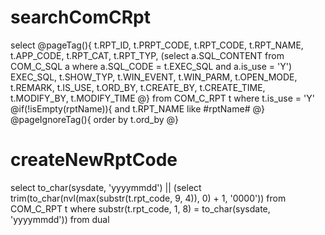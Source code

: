 searchComCRpt
===
select @pageTag(){
		t.RPT_ID,
       t.PRPT_CODE,
       t.RPT_CODE,
       t.RPT_NAME,
       t.APP_CODE,
       t.RPT_CAT,
       t.RPT_TYP,
       (select a.SQL_CONTENT
          from COM_C_SQL a
         where a.SQL_CODE = t.EXEC_SQL
           and a.is_use = 'Y') EXEC_SQL,
       t.SHOW_TYP,
       t.WIN_EVENT,
       t.WIN_PARM,
       t.OPEN_MODE,
       t.REMARK,
       t.IS_USE,
       t.ORD_BY,
       t.CREATE_BY,
       t.CREATE_TIME,
       t.MODIFY_BY,
       t.MODIFY_TIME
       @}
  from COM_C_RPT t
 where t.is_use = 'Y'
 @if(!isEmpty(rptName)){
 	and t.RPT_NAME like #rptName#
 @}
 @pageIgnoreTag(){
 order by t.ord_by
 @}
 
createNewRptCode
===
 select to_char(sysdate, 'yyyymmdd') ||
       (select trim(to_char(nvl(max(substr(t.rpt_code, 9, 4)), 0) + 1,
                            '0000'))
          from COM_C_RPT t
         where substr(t.rpt_code, 1, 8) = to_char(sysdate, 'yyyymmdd'))
  from dual
 
